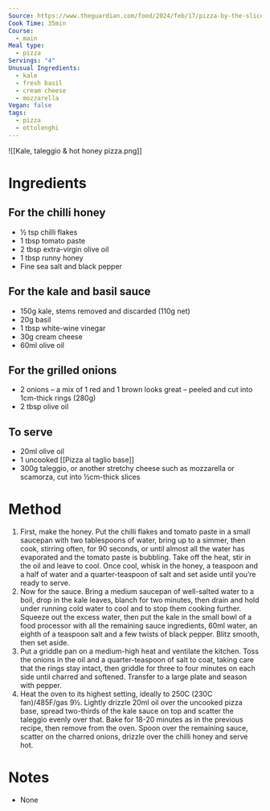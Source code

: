 ```yaml
---
Source: https://www.theguardian.com/food/2024/feb/17/pizza-by-the-slice-recipes-al-taglio-mushrooms-basil-ricotta-kale-taleggio-honey-yotam-ottolenghi
Cook Time: 35min
Course:
  - main
Meal type:
  - pizza
Servings: "4"
Unusual Ingredients:
  - kale
  - fresh basil
  - cream cheese
  - mozzarella
Vegan: false
tags:
  - pizza
  - ottolenghi
---
```

![[Kale, taleggio & hot honey pizza.png]]
# Ingredients

## For the chilli honey

- ½ tsp chilli flakes
- 1 tbsp tomato paste
- 2 tbsp extra-virgin olive oil
- 1 tbsp runny honey
- Fine sea salt and black pepper

## For the kale and basil sauce

- 150g kale, stems removed and discarded (110g net)
- 20g basil
- 1 tbsp white-wine vinegar
- 30g cream cheese
- 60ml olive oil

## For the grilled onions

- 2 onions – a mix of 1 red and 1 brown looks great – peeled and cut into 1cm-thick rings (280g)
- 2 tbsp olive oil

## To serve

- 20ml olive oil
- 1 uncooked [[Pizza al taglio base]]
- 300g taleggio, or another stretchy cheese such as mozzarella or scamorza, cut into ½cm-thick slices

# Method

1. First, make the honey. Put the chilli flakes and tomato paste in a small saucepan with two tablespoons of water, bring up to a simmer, then cook, stirring often, for 90 seconds, or until almost all the water has evaporated and the tomato paste is bubbling. Take off the heat, stir in the oil and leave to cool. Once cool, whisk in the honey, a teaspoon and a half of water and a quarter-teaspoon of salt and set aside until you’re ready to serve.
2. Now for the sauce. Bring a medium saucepan of well-salted water to a boil, drop in the kale leaves, blanch for two minutes, then drain and hold under running cold water to cool and to stop them cooking further. Squeeze out the excess water, then put the kale in the small bowl of a food processor with all the remaining sauce ingredients, 60ml water, an eighth of a teaspoon salt and a few twists of black pepper. Blitz smooth, then set aside.
3. Put a griddle pan on a medium-high heat and ventilate the kitchen. Toss the onions in the oil and a quarter-teaspoon of salt to coat, taking care that the rings stay intact, then griddle for three to four minutes on each side until charred and softened. Transfer to a large plate and season with pepper.
4. Heat the oven to its highest setting, ideally to 250C (230C fan)/485F/gas 9½. Lightly drizzle 20ml oil over the uncooked pizza base, spread two-thirds of the kale sauce on top and scatter the taleggio evenly over that. Bake for 18-20 minutes as in the previous recipe, then remove from the oven. Spoon over the remaining sauce, scatter on the charred onions, drizzle over the chilli honey and serve hot.

# Notes

- None